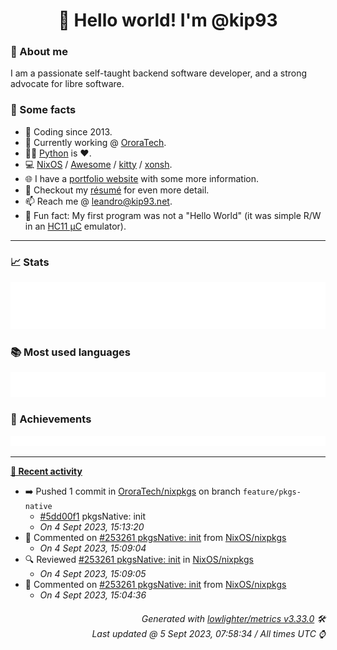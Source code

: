 <!-- README template, populated using this action:
     https://github.com/kip93/kip93/blob/main/.github/workflows/readme.yml. -->

<h1 align="center">👋 Hello world! I'm @kip93</h1> <!-- LOGIN => username -->

### 👤 About me

I am a passionate self-taught backend software developer, and a strong advocate for libre software.


### 💬 Some facts

* 📅 Coding since 2013.
* 💼 Currently working @ [OroraTech](https://ororatech.com/).
* 👨‍💻 [Python](https://github.com/search?q=user%3Akip93&l=python) is ❤️. <!-- LOGIN => username -->
* 💻 [NixOS](https://github.com/NixOS/) /
     [Awesome](https://github.com/awesomeWM/) /
     [kitty](https://github.com/kovidgoyal/kitty/) /
     [xonsh](https://github.com/xonsh/).
* 🌐 I have a [portfolio website](https://kip93.net/) with some more information.
* 📝 Checkout my [résumé](https://kip93.net/resume/) for even more detail.
* 📫 Reach me @ [leandro@kip93.net](mailto:leandro@kip93.net).
* 🎲 Fun fact: My first program was not a "Hello World" (it was simple R/W in an [HC11 µC](https://en.wikipedia.org/wiki/68HC11) emulator).


-----------------------------------------------------------------------------------------------------------------------


### 📈 Stats

![](./stats.svg)


### 📚 Most used languages <!-- by percentage, in decreasing order -->

![](./languages.svg)


### 🏅 Achievements

![](./achievements.svg)


-----------------------------------------------------------------------------------------------------------------------


**[📰 Recent activity](https://github.com/kip93)**
* ➡️ Pushed 1 commit in [OroraTech/nixpkgs](https://github.com/OroraTech/nixpkgs) on branch `feature/pkgs-native`
  * [#5dd00f1](https://github.com/OroraTech/nixpkgs/commit/5dd00f1) pkgsNative: init
  * *On 4 Sept 2023, 15:13:20*
* 💬 Commented on [#253261 pkgsNative: init](https://github.com/NixOS/nixpkgs/pull/253261) from [NixOS/nixpkgs](https://github.com/NixOS/nixpkgs)
  * *On 4 Sept 2023, 15:09:04*
* 🔍 Reviewed [#253261 pkgsNative: init](https://github.com/NixOS/nixpkgs/pull/253261) in [NixOS/nixpkgs](https://github.com/NixOS/nixpkgs)
  * *On 4 Sept 2023, 15:09:05*
* 💬 Commented on [#253261 pkgsNative: init](https://github.com/NixOS/nixpkgs/pull/253261) from [NixOS/nixpkgs](https://github.com/NixOS/nixpkgs)
  * *On 4 Sept 2023, 15:04:36*
 <!-- Last activity -->


<h6 align="right"><em>
    Generated with <a href="https://github.com/lowlighter/metrics/tree/latest/">lowlighter/metrics v3.33.0</a> 🛠️<br> <!-- VERSION => MAJOR.minor.patch -->
    Last updated @ 5 Sept 2023, 07:58:34 / All times UTC ⌚ <!-- meta.generated => DD/MM/YYYY, hh:mm -->
</em></h6>
